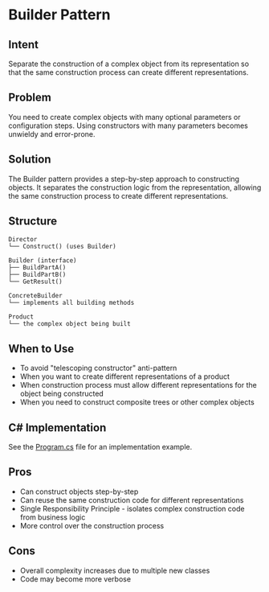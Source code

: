 # Builder Pattern

## Intent
Separate the construction of a complex object from its representation so that the same construction process can create different representations.

## Problem
You need to create complex objects with many optional parameters or configuration steps. Using constructors with many parameters becomes unwieldy and error-prone.

## Solution
The Builder pattern provides a step-by-step approach to constructing objects. It separates the construction logic from the representation, allowing the same construction process to create different representations.

## Structure
```
Director
└── Construct() (uses Builder)

Builder (interface)
├── BuildPartA()
├── BuildPartB()
└── GetResult()

ConcreteBuilder
└── implements all building methods

Product
└── the complex object being built
```

## When to Use
- To avoid "telescoping constructor" anti-pattern
- When you want to create different representations of a product
- When construction process must allow different representations for the object being constructed
- When you need to construct composite trees or other complex objects

## C# Implementation
See the [Program.cs](./Program.cs) file for an implementation example.

## Pros
- Can construct objects step-by-step
- Can reuse the same construction code for different representations
- Single Responsibility Principle - isolates complex construction code from business logic
- More control over the construction process

## Cons
- Overall complexity increases due to multiple new classes
- Code may become more verbose
